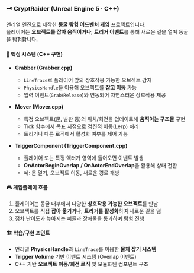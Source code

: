 ### 🗝️ CryptRaider (Unreal Engine 5 · C++)

언리얼 엔진으로 제작한 **동굴 탐험 어드벤처 게임** 프로젝트입니다.  
플레이어는 **오브젝트를 잡아 움직이거나**, **트리거 이벤트**를 통해 새로운 길을 열며 동굴을 탐험합니다.  

#### 🧩 핵심 시스템 (C++ 구현)

- **Grabber (Grabber.cpp)**  
  - `LineTrace`로 플레이어 앞의 상호작용 가능한 오브젝트 감지  
  - `PhysicsHandle`을 이용해 오브젝트를 **잡고 이동** 가능  
  - 입력 이벤트(`Grab`/`Release`)와 연동되어 자연스러운 상호작용 제공  

- **Mover (Mover.cpp)**  
  - 특정 오브젝트(문, 발판 등)의 위치/회전을 업데이트해 **움직이는 구조물** 구현  
  - Tick 함수에서 목표 지점으로 점진적 이동(Lerp) 처리  
  - 트리거나 다른 로직에서 활성화 여부를 제어 가능  

- **TriggerComponent (TriggerComponent.cpp)**  
  - 플레이어 또는 특정 액터가 영역에 들어오면 이벤트 발생  
  - **OnActorBeginOverlap / OnActorEndOverlap**을 활용해 상태 전환  
  - 예: 문 열기, 오브젝트 이동, 새로운 경로 개방  

#### 🎮 게임플레이 흐름
1. 플레이어는 동굴 내부에서 다양한 **상호작용 가능한 오브젝트**를 만남  
2. 오브젝트를 직접 **잡아 옮기거나**, **트리거를 활성화**하여 새로운 길을 엶  
3. 점차 난이도가 높아지는 퍼즐과 장애물을 통과하며 탐험 진행  

#### 🏗️ 학습/구현 포인트
- 언리얼 **PhysicsHandle**과 `LineTrace`를 이용한 **물체 잡기 시스템**  
- **Trigger Volume** 기반 이벤트 시스템 (Overlap 이벤트)  
- C++ 기반 **오브젝트 이동/회전 로직** 및 모듈화된 컴포넌트 구조  
